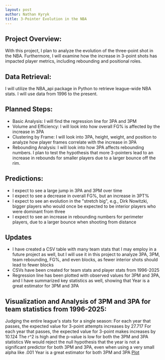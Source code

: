 ```yaml
---
layout: post
author: Nathan Kyryk
title: 3-Pointer Evolution in the NBA
---
```

## Project Overview:
With this project, I plan to analyze the evolution of the three-point shot in the NBA. Furthermore, I will examine how the increase in 3-point shots has impacted player metrics, including rebounding and positional roles.

## Data Retrieval:
I will utilize the NBA_api package in Python to retrieve league-wide NBA stats. I will use data from 1996 to the present.

## Planned Steps:
* Basic Analysis: I will find the regression line for 3PA and 3PM
* Volume and Efficiency: I will look into how overall FG% is affected by the increase in 3PA
* Clustering by Frame: I will look into 3PA, height, weight, and position to analyze how player frames correlate with the increase in 3PA
* Rebounding Analysis: I will look into how 3PA affects rebounding numbers. I plan to test the hypothesis that more 3-pointers lead to an increase in rebounds for smaller players due to a larger bounce off the rim.

## Predictions:
* I expect to see a large jump in 3PA and 3PM over time
* I expect to see a decrease in overall FG%, but an increase in 3PT%
* I expect to see an evolution in the "stretch big", e.g., Dirk Nowitzki, bigger players who would once be expected to be interior players who were dominant from three
* I expect to see an increase in rebounding numbers for perimeter players, due to a larger bounce when shooting from distance

## Updates
* I have created a CSV table with many team stats that I may employ in a future project as well, but I will use it in this project to analyze 3PA, 3PM, team rebounding, FG%, and even blocks, as fewer interior shots should lead to fewer blocks
* CSVs have been created for team stats and player stats from 1996-2025
* Regression line has been plotted with observed values for 3PM and 3PA, and I have summarized key statistics as well, showing that Year is a great estimator for 3PM and 3PA

## Visualization and Analysis of 3PM and 3PA for team statistics from 1996-2025:
Judging the entire league's stats for a single season:
For each year that passes, the expected value for 3-point attempts increases by 27.717
For each year that passes, the expected value for 3-point makes increases by 10.124 
The r^2 is high and the p-value is low for both the 3PM and 3PA statistics
We would reject the null hypothesis that the year is not a significant predictor for both 3PM and 3PA, even when using a very small alpha like .001
Year is a great estimator for both 3PM and 3PA
[Plot](https://github.com/nathankyryk/nathankyryk.github.io/blob/master/images/nba_3pt_regression_plot.png)
